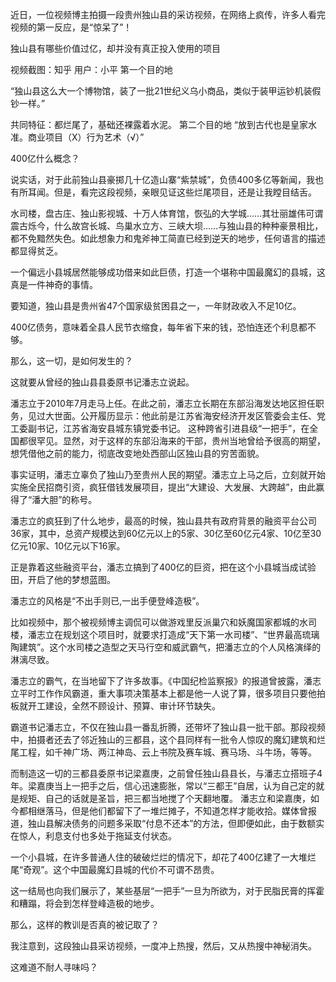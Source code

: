 近日，一位视频博主拍摄一段贵州独山县的采访视频，在网络上疯传，许多人看完视频的第一反应，是“惊呆了”！

独山县有哪些价值过亿，却并没有真正投入使用的项目

视频截图：知乎 用户：小平 第一个目的地 

“独山县这么大一个博物馆，装了一批21世纪义乌小商品，类似于装甲运钞机装假钞一样。”  

共同特征：都烂尾了，基础还裸露着水泥。   第二个目的地  “放到古代也是皇家水准。商业项目（X）行为艺术（√）”      

400亿什么概念？ 

说实话，对于此前独山县豪掷几十亿造山寨“紫禁城”，负债400多亿等新闻，我也有所耳闻。但是，看完这段视频，亲眼见证这些烂尾项目，还是让我瞠目结舌。

水司楼，盘古庄、独山影视城、十万人体育馆，恢弘的大学城……其壮丽雄伟可谓震古烁今，什么故宫长城、鸟巢水立方、三峡大坝……与独山县的种种豪景相比，都不免黯然失色。如此想象力和鬼斧神工简直已经到逆天的地步，任何语言的描述都显得贫乏。

一个偏远小县城居然能够成功借来如此巨债，打造一个堪称中国最魔幻的县城，这真是一件神奇的事情。

要知道，独山县是贵州省47个国家级贫困县之一，一年财政收入不足10亿。

400亿债务，意味着全县人民节衣缩食，每年省下来的钱，恐怕连还个利息都不够。

那么，这一切，是如何发生的？

这就要从曾经的独山县县委原书记潘志立说起。

潘志立于2010年7月走马上任。在此之前，潘志立长期在东部沿海发达地区担任职务，见过大世面。公开履历显示：他此前是江苏省海安经济开发区管委会主任、党工委副书记，江苏省海安县城东镇党委书记。 这种跨省引进县级“一把手”，在全国都很罕见。显然，对于这样的东部沿海来的干部，贵州当地曾给予很高的期望，想凭借他之前的能力，彻底改变地处西部山区独山县的穷苦面貌。

事实证明，潘志立辜负了独山乃至贵州人民的期望。潘志立上马之后，立刻就开始实施全民招商引资，疯狂借钱发展项目，提出“大建设、大发展、大跨越”，由此赢得了“潘大胆”的称号。

潘志立的疯狂到了什么地步，最高的时候，独山县共有政府背景的融资平台公司36家，其中，总资产规模达到60亿元以上的5家、30亿至60亿元4家、10亿至30亿元10家、10亿元以下16家。

正是靠着这些融资平台，潘志立搞到了400亿的巨资，把在这个小县城当成试验田，开启了他的梦想蓝图。

潘志立的风格是“不出手则已,一出手便登峰造极”。

比如视频中，那个被视频博主调侃可以做游戏里反派巢穴和妖魔国家都城的水司楼，潘志立在规划这个项目时，就要求打造成“天下第一水司楼”、“世界最高琉璃陶建筑”。这个水司楼之造型之天马行空和威武霸气，把潘志立的个人风格演绎的淋漓尽致。

潘志立的霸气，在当地留下了许多故事。《中国纪检监察报》的报道曾披露，潘志立平时工作作风霸道，重大事项决策基本上都是他一人说了算，很多项目只要他拍板就开工建设，全然不顾设计、预算、审计环节缺失。

霸道书记潘志立，不仅在独山县一番乱折腾，还带坏了独山县一批干部。那段视频中，拍摄者还去了邻近独山的三都县，这个县同样有一批令人惊叹的魔幻建筑和烂尾工程，如千神广场、两江神岛、云上书院及赛车城、赛马场、斗牛场，等等。

而制造这一切的三都县委原书记梁嘉庚，之前曾任独山县县长，与潘志立搭班子4年。梁嘉庚当上一把手之后，信心迅速膨胀，常以“三都王”自居，认为自己定的就是规矩、自己的话就是圣旨，把三都当地搅了个天翻地覆。 潘志立和梁嘉庚，如今都相继落马，但是他们都留下了一堆烂摊子，不知道怎样才能收拾。媒体曾报道，独山县解决债务的问题多采取“付息不还本”的方法，但即便如此，由于数额实在惊人，利息支付也多处于拖延支付状态。

一个小县城，在许多普通人住的破破烂烂的情况下，却花了400亿建了一大堆烂尾“奇观”。这个中国最魔幻县城的代价不可谓不昂贵。

这一结局也向我们展示了，某些基层“一把手”一旦为所欲为，对于民脂民膏的挥霍和糟蹋，将会到怎样登峰造极的地步。

那么，这样的教训是否真的被记取了？

我注意到，这段独山县采访视频，一度冲上热搜，然后，又从热搜中神秘消失。

这难道不耐人寻味吗？


